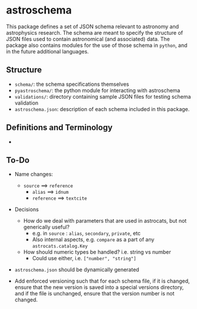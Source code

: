 # astroschema

This package defines a set of JSON schema relevant to astronomy and astrophysics research.  The schema are meant to specify the structure of JSON files used to contain astronomical (and associated) data.  The package also contains modules for the use of those schema in `python`, and in the future additional languages.

## Structure

- `schema/`: the schema specifications themselves
- `pyastroschema/`: the python module for interacting with astroschema
- `validations/`: directory containing sample JSON files for testing schema validation
- `astroschema.json`: description of each schema included in this package.


## Definitions and Terminology
- 


## To-Do

- Name changes:
    - `source` ==> `reference`
        - `alias` ==> `idnum`
        - `reference` ==> `textcite`

- Decisions
    - How do we deal with parameters that are used in astrocats, but not generically useful?
        - e.g. in `source` : `alias`, `secondary`, `private`, etc
        - Also internal aspects, e.g. `compare` as a part of any `astrocats.catalog.Key`
    - How should numeric types be handled?  i.e. string vs number
        - Could use either, i.e. `["number", "string"]`

- `astroschema.json` should be dynamically generated

- Add enforced versioning such that for each schema file, if it is changed, ensure that the new version is saved into a special versions directory, and if the file is unchanged, ensure that the version number is not changed.
